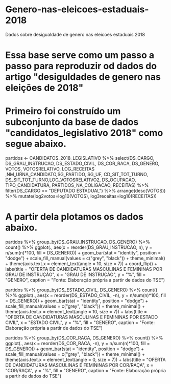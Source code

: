 # Genero-nas-eleicoes-estaduais-2018
Dados sobre desigualdade de genero nas eleicoes estaduais 2018
# Essa base serve como um passo a passo para reproduzir od dados do artigo "desiguldades de genero nas eleições de 2018"
# Primeiro foi construído um subconjunto da base de dados "candidatos_legislativo 2018" como segue abaixo.
partidos <- CANDIDATOS_2018_LEGISLATIVO %>% 
  select(DS_CARGO, DS_GRAU_INSTRUCAO, DS_ESTADO_CIVIL, 
         DS_COR_RACA, DS_GENERO, VOTOS, VOTOSRELATIVO,
         LOG_RECEITAS ,NM_URNA_CANDIDATO,SG_PARTIDO,
         SG_UF, CD_SIT_TOT_TURNO, DS_SIT_TOT_TURNO,LOG_VOTOSRELATIVO2,
         DS_OCUPACAO, TIPO_CANDIDATURA, PARTIDOS_NA_COLIGACAO, RECEITAS) %>% 
  filter(DS_CARGO == "DEPUTADO ESTADUAL") %>% 
  arrange(desc(VOTOS)) %>% 
  mutate(log2votos=log10(VOTOS), log3receitas=log10(RECEITAS))
  
  # A partir dela plotamos os dados abaixo.
 partidos %>% 
  group_by(DS_GRAU_INSTRUCAO, DS_GENERO) %>% 
  count() %>% 
  ggplot(., aes(x = reorder(DS_GRAU_INSTRUCAO, n), y = n/sum(n)*100,  fill = DS_GENERO)) +
  geom_bar(stat = "identity", position = "dodge") +
  scale_fill_manual(values = c("grey", "black")) +
  theme_minimal() +
  theme(axis.text.x = element_text(angle = 10, size = 7)) +
  coord_flip() +
labs(title = "OFERTA DE CANDIDATURAS MASCULINAS E FEMININAS 
POR GRAU DE INSTRUÇÃO",
       x = "GRAU DE INSTRUÇÃO",
       y = "%",
       fill = "GENERO",
       caption = "Fonte: Elaboração própria a partir de dados do TSE")
       
partidos %>% 
  group_by(DS_ESTADO_CIVIL, DS_GENERO) %>% 
  count() %>% 
  ggplot(., aes(x = reorder(DS_ESTADO_CIVIL, -n), y = n/sum(n)*100, fill = DS_GENERO)) +
  geom_bar(stat = "identity", position = "dodge") +
  scale_fill_manual(values = c("grey", "black")) +
  theme_minimal() +
  theme(axis.text.x = element_text(angle = 10, size = 7)) +
  labs(title = "OFERTA DE CANDIDATURAS MASCULINAS E FEMININAS
       POR ESTADO CIVIL",
       x = "ESTADO CIVIL",
       y = "%",
       fill = "GENERO",
       caption = "Fonte: Elaboração própria a partir de dados do TSE")
      
partidos %>% 
  group_by(DS_COR_RACA, DS_GENERO) %>% 
  count() %>% 
  ggplot(., aes(x = reorder(DS_COR_RACA, -n), y = n/sum(n)*100, fill = DS_GENERO)) +
  geom_bar(stat = "identity", position = "dodge") +
  scale_fill_manual(values = c("grey", "black")) +
  theme_minimal() +
  theme(axis.text.x = element_text(angle = 0, size = 7)) +
  labs(title = "OFERTA DE CANDIDATURAS MASCULINAS E FEMININAS
       POR COR/RAÇA",
       x = "COR/RAÇA",
       y = "%",
       fill = "GENERO",
       caption = "Fonte: Elaboração própria a partir de dados do TSE")
       
 
       
       
